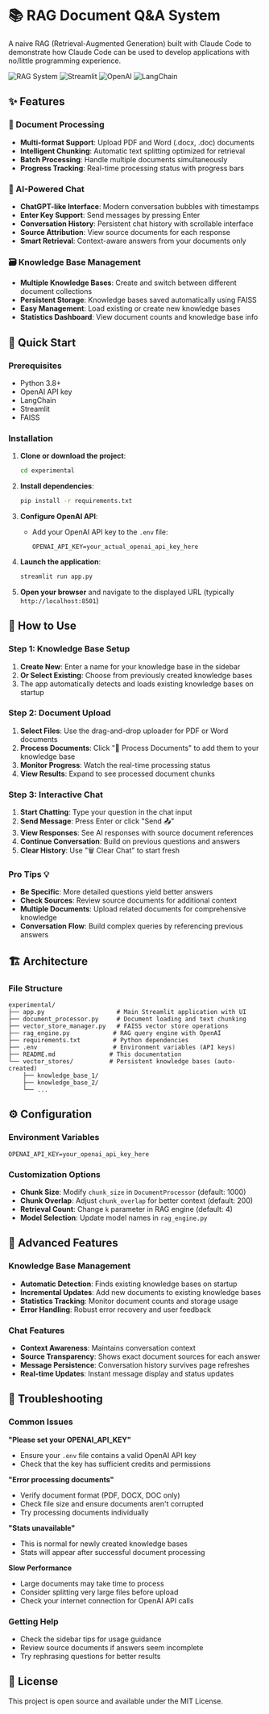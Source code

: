 # 📚 RAG Document Q&A System

A naive RAG (Retrieval-Augmented Generation) built with Claude Code to demonstrate how Claude Code can be used to develop applications with no/little programming experience. 


![RAG System](https://img.shields.io/badge/RAG-System-blue) ![Streamlit](https://img.shields.io/badge/Streamlit-FF4B4B?logo=streamlit&logoColor=white) ![OpenAI](https://img.shields.io/badge/OpenAI-412991?logo=openai&logoColor=white) ![LangChain](https://img.shields.io/badge/LangChain-2D3748?logo=langchain&logoColor=white)

## ✨ Features

### 📄 Document Processing
- **Multi-format Support**: Upload PDF and Word (.docx, .doc) documents
- **Intelligent Chunking**: Automatic text splitting optimized for retrieval
- **Batch Processing**: Handle multiple documents simultaneously
- **Progress Tracking**: Real-time processing status with progress bars

### 🧠 AI-Powered Chat
- **ChatGPT-like Interface**: Modern conversation bubbles with timestamps
- **Enter Key Support**: Send messages by pressing Enter
- **Conversation History**: Persistent chat history with scrollable interface
- **Source Attribution**: View source documents for each response
- **Smart Retrieval**: Context-aware answers from your documents only

### 🗃️ Knowledge Base Management
- **Multiple Knowledge Bases**: Create and switch between different document collections
- **Persistent Storage**: Knowledge bases saved automatically using FAISS
- **Easy Management**: Load existing or create new knowledge bases
- **Statistics Dashboard**: View document counts and knowledge base info


## 🚀 Quick Start

### Prerequisites
- Python 3.8+
- OpenAI API key
- LangChain
- Streamlit
- FAISS

### Installation

1. **Clone or download the project**:
   ```bash
   cd experimental
   ```

2. **Install dependencies**:
   ```bash
   pip install -r requirements.txt
   ```

3. **Configure OpenAI API**:
   - Add your OpenAI API key to the `.env` file:
     ```env
     OPENAI_API_KEY=your_actual_openai_api_key_here
     ```

4. **Launch the application**:
   ```bash
   streamlit run app.py
   ```

5. **Open your browser** and navigate to the displayed URL (typically `http://localhost:8501`)

## 📖 How to Use

### Step 1: Knowledge Base Setup
1. **Create New**: Enter a name for your knowledge base in the sidebar
2. **Or Select Existing**: Choose from previously created knowledge bases
3. The app automatically detects and loads existing knowledge bases on startup

### Step 2: Document Upload
1. **Select Files**: Use the drag-and-drop uploader for PDF or Word documents
2. **Process Documents**: Click "🚀 Process Documents" to add them to your knowledge base
3. **Monitor Progress**: Watch the real-time processing status
4. **View Results**: Expand to see processed document chunks

### Step 3: Interactive Chat
1. **Start Chatting**: Type your question in the chat input
2. **Send Message**: Press Enter or click "Send 📤"
3. **View Responses**: See AI responses with source document references
4. **Continue Conversation**: Build on previous questions and answers
5. **Clear History**: Use "🗑️ Clear Chat" to start fresh

### Pro Tips 💡
- **Be Specific**: More detailed questions yield better answers
- **Check Sources**: Review source documents for additional context
- **Multiple Documents**: Upload related documents for comprehensive knowledge
- **Conversation Flow**: Build complex queries by referencing previous answers

## 🏗️ Architecture

### File Structure
```
experimental/
├── app.py                    # Main Streamlit application with UI
├── document_processor.py     # Document loading and text chunking
├── vector_store_manager.py   # FAISS vector store operations
├── rag_engine.py            # RAG query engine with OpenAI
├── requirements.txt         # Python dependencies
├── .env                     # Environment variables (API keys)
├── README.md               # This documentation
└── vector_stores/          # Persistent knowledge bases (auto-created)
    ├── knowledge_base_1/
    ├── knowledge_base_2/
    └── ...
```

## ⚙️ Configuration

### Environment Variables
```env
OPENAI_API_KEY=your_openai_api_key_here
```

### Customization Options
- **Chunk Size**: Modify `chunk_size` in `DocumentProcessor` (default: 1000)
- **Chunk Overlap**: Adjust `chunk_overlap` for better context (default: 200)
- **Retrieval Count**: Change `k` parameter in RAG engine (default: 4)
- **Model Selection**: Update model names in `rag_engine.py`

## 🔧 Advanced Features

### Knowledge Base Management
- **Automatic Detection**: Finds existing knowledge bases on startup
- **Incremental Updates**: Add new documents to existing knowledge bases
- **Statistics Tracking**: Monitor document counts and storage usage
- **Error Handling**: Robust error recovery and user feedback

### Chat Features
- **Context Awareness**: Maintains conversation context
- **Source Transparency**: Shows exact document sources for each answer
- **Message Persistence**: Conversation history survives page refreshes
- **Real-time Updates**: Instant message display and status updates

## 🐛 Troubleshooting

### Common Issues

**"Please set your OPENAI_API_KEY"**
- Ensure your `.env` file contains a valid OpenAI API key
- Check that the key has sufficient credits and permissions

**"Error processing documents"**
- Verify document format (PDF, DOCX, DOC only)
- Check file size and ensure documents aren't corrupted
- Try processing documents individually

**"Stats unavailable"**
- This is normal for newly created knowledge bases
- Stats will appear after successful document processing

**Slow Performance**
- Large documents may take time to process
- Consider splitting very large files before upload
- Check your internet connection for OpenAI API calls

### Getting Help
- Check the sidebar tips for usage guidance
- Review source documents if answers seem incomplete
- Try rephrasing questions for better results

## 📝 License

This project is open source and available under the MIT License.


